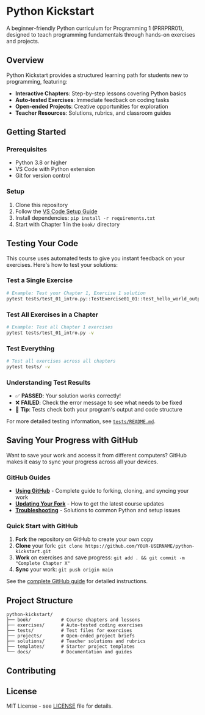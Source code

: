 # Python Kickstart

A beginner-friendly Python curriculum for Programming 1 (PRRPRR01), designed to teach programming fundamentals through hands-on exercises and projects.

## Overview

Python Kickstart provides a structured learning path for students new to programming, featuring:

- **Interactive Chapters**: Step-by-step lessons covering Python basics
- **Auto-tested Exercises**: Immediate feedback on coding tasks
- **Open-ended Projects**: Creative opportunities for exploration
- **Teacher Resources**: Solutions, rubrics, and classroom guides

## Getting Started

### Prerequisites

- Python 3.8 or higher
- VS Code with Python extension
- Git for version control

### Setup

1. Clone this repository
2. Follow the [VS Code Setup Guide](docs/vscode-setup.md)
3. Install dependencies: `pip install -r requirements.txt`
4. Start with Chapter 1 in the `book/` directory

## Testing Your Code

This course uses automated tests to give you instant feedback on your exercises. Here's how to test your solutions:

### Test a Single Exercise
```bash
# Example: Test your Chapter 1, Exercise 1 solution
pytest tests/test_01_intro.py::TestExercise01_01::test_hello_world_output -v
```

### Test All Exercises in a Chapter
```bash
# Example: Test all Chapter 1 exercises
pytest tests/test_01_intro.py -v
```

### Test Everything
```bash
# Test all exercises across all chapters
pytest tests/ -v
```

### Understanding Test Results
- ✅ **PASSED**: Your solution works correctly!
- ❌ **FAILED**: Check the error message to see what needs to be fixed
- 📝 **Tip**: Tests check both your program's output and code structure

For more detailed testing information, see [`tests/README.md`](tests/README.md).

## Saving Your Progress with GitHub

Want to save your work and access it from different computers? GitHub makes it easy to sync your progress across all your devices.

### GitHub Guides

- **[Using GitHub](docs/using-github.md)** - Complete guide to forking, cloning, and syncing your work
- **[Updating Your Fork](docs/UPDATING-FORK.md)** - How to get the latest course updates
- **[Troubleshooting](docs/TROUBLESHOOTING.md)** - Solutions to common Python and setup issues

### Quick Start with GitHub

1. **Fork** the repository on GitHub to create your own copy
2. **Clone** your fork: `git clone https://github.com/YOUR-USERNAME/python-kickstart.git`
3. **Work** on exercises and save progress: `git add . && git commit -m "Complete Chapter X"`
4. **Sync** your work: `git push origin main`

See the [complete GitHub guide](docs/using-github.md) for detailed instructions.

## Project Structure

```
python-kickstart/
├── book/           # Course chapters and lessons
├── exercises/      # Auto-tested coding exercises
├── tests/          # Test files for exercises
├── projects/       # Open-ended project briefs
├── solutions/      # Teacher solutions and rubrics
├── templates/      # Starter project templates
└── docs/           # Documentation and guides
```

## Contributing



## License

MIT License - see [LICENSE](LICENSE) file for details.
